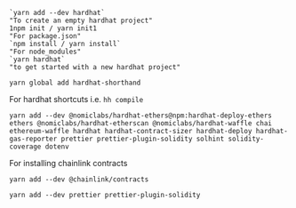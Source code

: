 ```
`yarn add --dev hardhat`
"To create an empty hardhat project"
1npm init / yarn init1
"For package.json"
`npm install / yarn install`
"For node_modules"
`yarn hardhat`
"to get started with a new hardhat project"
```

```
yarn global add hardhat-shorthand
```

For hardhat shortcuts i.e. `hh compile`

```
yarn add --dev @nomiclabs/hardhat-ethers@npm:hardhat-deploy-ethers ethers @nomiclabs/hardhat-etherscan @nomiclabs/hardhat-waffle chai ethereum-waffle hardhat hardhat-contract-sizer hardhat-deploy hardhat-gas-reporter prettier prettier-plugin-solidity solhint solidity-coverage dotenv
```

For installing chainlink contracts

```
yarn add --dev @chainlink/contracts
```

```
yarn add --dev prettier prettier-plugin-solidity
```

